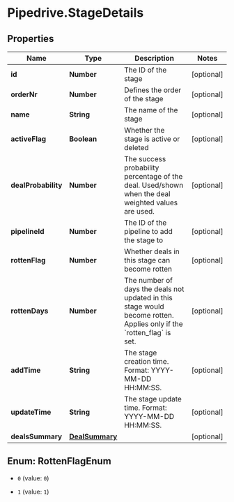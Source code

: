 # Pipedrive.StageDetails

## Properties

Name | Type | Description | Notes
------------ | ------------- | ------------- | -------------
**id** | **Number** | The ID of the stage | [optional] 
**orderNr** | **Number** | Defines the order of the stage | [optional] 
**name** | **String** | The name of the stage | [optional] 
**activeFlag** | **Boolean** | Whether the stage is active or deleted | [optional] 
**dealProbability** | **Number** | The success probability percentage of the deal. Used/shown when the deal weighted values are used. | [optional] 
**pipelineId** | **Number** | The ID of the pipeline to add the stage to | [optional] 
**rottenFlag** | **Number** | Whether deals in this stage can become rotten | [optional] 
**rottenDays** | **Number** | The number of days the deals not updated in this stage would become rotten. Applies only if the &#x60;rotten_flag&#x60; is set. | [optional] 
**addTime** | **String** | The stage creation time. Format: YYYY-MM-DD HH:MM:SS. | [optional] 
**updateTime** | **String** | The stage update time. Format: YYYY-MM-DD HH:MM:SS. | [optional] 
**dealsSummary** | [**DealSummary**](DealSummary.md) |  | [optional] 



## Enum: RottenFlagEnum


* `0` (value: `0`)

* `1` (value: `1`)




